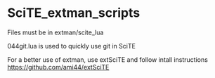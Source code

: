 # SciTE_extman_scripts

Files must be in extman/scite_lua

044git.lua is used to quickly use git in SciTE

For a better use of extman, use extSciTE and follow intall instructions
https://github.com/ami44/extSciTE